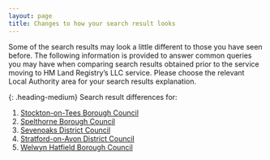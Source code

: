 ```yaml
---
layout: page
title: Changes to how your search result looks
--- 
```


Some of the search results may look a little different to those you have seen before. The following information is provided to answer common queries you may have when comparing search results obtained prior to the service moving to HM Land Registry’s LLC service. Please choose the relevant Local Authority area for your search results explanation.

{: .heading-medium}
Search result differences for:
<ol class='list list-bullet'>
    <li><a href='files/LA%20business%20rules/Stockton-on-Tees%20Borough%20Council%2023.04.21.pdf' onclick='linkClicked("Stockton-on-Tees Borough Council")'>Stockton-on-Tees Borough Council</a></li>
    <li><a href='files/LA%20business%20rules/Spelthorne%20Borough%20Council%2023.04.21.pdf' onclick='linkClicked("Spelthorne Borough Council")'>Spelthorne Borough Council</a></li>
    <li><a href='files/LA%20business%20rules/Sevenoaks%20District%20Council%2027.04.2021.pdf' onclick='linkClicked("Sevenoaks District Council")'>Sevenoaks District Council</a></li>
    <li><a href='files/LA%20business%20rules/Stratford%20District%20Council%20v3.pdf' onclick='linkClicked("Stratford-on-Avon District Council")'>Stratford-on-Avon District Council</a></li>
    <li><a href='files/LA%20business%20rules/Welwyn%20Hatfield%20Borough%20Council.pdf' onclick='linkClicked("Welwyn Hatfield Borough Council")'>Welwyn Hatfield Borough Council</a></li>
</ol>
